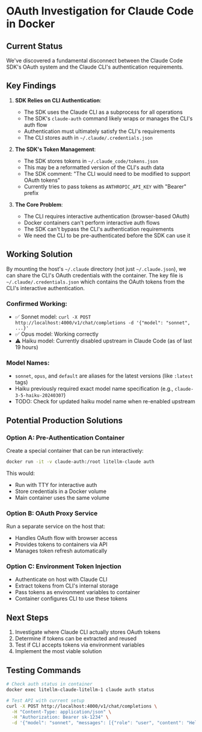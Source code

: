 # OAuth Investigation for Claude Code in Docker

## Current Status

We've discovered a fundamental disconnect between the Claude Code SDK's OAuth system and the Claude CLI's authentication requirements.

## Key Findings

1. **SDK Relies on CLI Authentication**:
   - The SDK uses the Claude CLI as a subprocess for all operations
   - The SDK's `claude-auth` command likely wraps or manages the CLI's auth flow
   - Authentication must ultimately satisfy the CLI's requirements
   - The CLI stores auth in `~/.claude/.credentials.json`

2. **The SDK's Token Management**:
   - The SDK stores tokens in `~/.claude_code/tokens.json` 
   - This may be a reformatted version of the CLI's auth data
   - The SDK comment: "The CLI would need to be modified to support OAuth tokens"
   - Currently tries to pass tokens as `ANTHROPIC_API_KEY` with "Bearer" prefix

3. **The Core Problem**:
   - The CLI requires interactive authentication (browser-based OAuth)
   - Docker containers can't perform interactive auth flows
   - The SDK can't bypass the CLI's authentication requirements
   - We need the CLI to be pre-authenticated before the SDK can use it

## Working Solution

By mounting the host's `~/.claude` directory (not just `~/.claude.json`), we can share the CLI's OAuth credentials with the container. The key file is `~/.claude/.credentials.json` which contains the OAuth tokens from the CLI's interactive authentication.

### Confirmed Working:
- ✅ Sonnet model: `curl -X POST http://localhost:4000/v1/chat/completions -d '{"model": "sonnet", ...}'`
- ✅ Opus model: Working correctly
- ⚠️ Haiku model: Currently disabled upstream in Claude Code (as of last 19 hours)

### Model Names:
- `sonnet`, `opus`, and `default` are aliases for the latest versions (like `:latest` tags)
- Haiku previously required exact model name specification (e.g., `claude-3-5-haiku-20240307`)
- TODO: Check for updated haiku model name when re-enabled upstream

## Potential Production Solutions

### Option A: Pre-Authentication Container
Create a special container that can be run interactively:
```bash
docker run -it -v claude-auth:/root litellm-claude auth
```
This would:
- Run with TTY for interactive auth
- Store credentials in a Docker volume
- Main container uses the same volume

### Option B: OAuth Proxy Service
Run a separate service on the host that:
- Handles OAuth flow with browser access
- Provides tokens to containers via API
- Manages token refresh automatically

### Option C: Environment Token Injection
- Authenticate on host with Claude CLI
- Extract tokens from CLI's internal storage
- Pass tokens as environment variables to container
- Container configures CLI to use these tokens

## Next Steps

1. Investigate where Claude CLI actually stores OAuth tokens
2. Determine if tokens can be extracted and reused
3. Test if CLI accepts tokens via environment variables
4. Implement the most viable solution

## Testing Commands

```bash
# Check auth status in container
docker exec litellm-claude-litellm-1 claude auth status

# Test API with current setup
curl -X POST http://localhost:4000/v1/chat/completions \
  -H "Content-Type: application/json" \
  -H "Authorization: Bearer sk-1234" \
  -d '{"model": "sonnet", "messages": [{"role": "user", "content": "Hello"}]}'
```